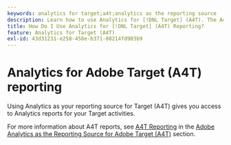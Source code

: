 ```yaml
---
keywords: analytics for target;a4t;analytics as the reporting source
description: Learn how to use Analytics for [!DNL Target] (A4T). The A4T integration gives you access to robust Adobe Analytics reports for your Adobe [!DNL Target] activities.
title: How Do I Use Analytics for [!DNL Target] (A4T) Reporting?
feature: Analytics for Target (A4T)
exl-id: 43d31231-e258-458e-b371-08214fd903b9
---
```

# Analytics for Adobe Target (A4T) reporting

Using Analytics as your reporting source for Target (A4T) gives you access to Analytics reports for your Target activities.

For more information about A4T reports, see [A4T Reporting](/help/c-integrating-target-with-mac/a4t/reporting.md#concept_716AF8D545AD404EAAEE99A6DB7B9483) in the [Adobe Analytics as the Reporting Source for Adobe Target (A4T)](/help/c-integrating-target-with-mac/a4t/a4t.md#concept_7540C8C04259434AB6EE33B09F47A1DE) section.
